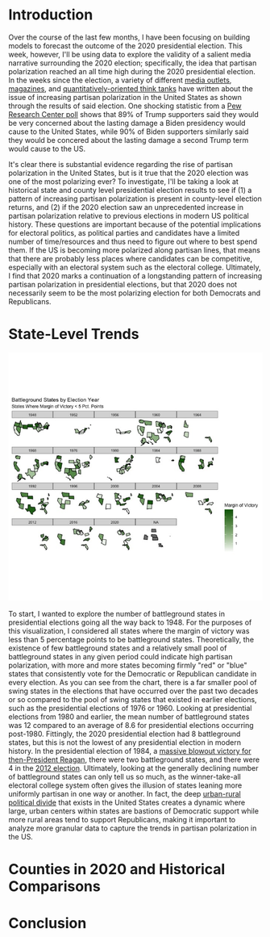 # Introduction

Over the course of the last few months, I have been focusing on building models to forecast the outcome of the 2020 presidential election. This week, however, I'll be using data to explore the validity of a salient media narrative surrounding the 2020 election; specifically, the idea that partisan polarization reached an all time high during the 2020 presidential election. In the weeks since the election, a variety of different [media outlets](https://news.wttw.com/2020/11/10/political-divide-2020-election-reaffirms-polarization-us), [magazines](https://time.com/5907318/polarization-2020-election/), and [quantitatively-oriented think tanks](https://www.pewresearch.org/fact-tank/2020/11/06/2020-election-reveals-two-broad-voting-coalitions-fundamentally-at-odds/) have written about the issue of increasing partisan polarization in the United States as shown through the results of said election. One shocking statistic from a [Pew Research Center poll](https://www.pewresearch.org/fact-tank/2020/11/13/america-is-exceptional-in-the-nature-of-its-political-divide/) shows that 89% of Trump supporters said they would be very concerned about the lasting damage a Biden presidency would cause to the United States, while 90% of Biden supporters similarly said they would be concered about the lasting damage a second Trump term would cause to the US.

It's clear there is substantial evidence regarding the rise of partisan polarization in the United States, but is it true that the 2020 election was one of the most polarizing ever? To investigate, I'll be taking a look at historical state and county level presidential election results to see if (1) a pattern of increasing partisan polarization is present in county-level election returns, and (2) if the 2020 election saw an unprecedented increase in partisan polarization relative to previous elections in modern US political history. These questions are important because of the potential implications for electoral politics, as political parties and candidates have a limited number of time/resources and thus need to figure out where to best spend them. If the US is becoming more polarized along partisan lines, that means that there are probably less places where candidates can be competitive, especially with an electoral system such as the electoral college. Ultimately, I find that 2020 marks a continuation of a longstanding pattern of increasing partisan polarization in presidential elections, but that 2020 does not necessarily seem to be the most polarizing election for both Democrats and Republicans. 

# State-Level Trends

![](battleground_states.jpeg)

To start, I wanted to explore the number of battleground states in presidential elections going all the way back to 1948. For the purposes of this visualization, I considered all states where the margin of victory was less than 5 percentage points to be battleground states. Theoretically, the existence of few battleground states and a relatively small pool of battleground states in any given period could indicate high partisan polarization, with more and more states becoming firmly "red" or "blue" states that consistently vote for the Democratic or Republican candidate in every election. As you can see from the chart, there is a far smaller pool of swing states in the elections that have occurred over the past two decades or so compared to the pool of swing states that existed in earlier elections, such as the presidential elections of 1976 or 1960. Looking at presidential elections from 1980 and earlier, the mean number of battleground states was 12 compared to an average of 8.6 for presidential elections occurring post-1980. Fittingly, the 2020 presidential election had 8 battleground states, but this is not the lowest of any presidential election in modern history. In the presidential election of 1984, a [massive blowout victory for then-President Reagan](https://www.270towin.com/1984_Election/), there were two battleground states, and there were 4 in the [2012 election](https://www.nytimes.com/elections/2012/results/president.html). Ultimately, looking at the generally declining number of battleground states can only tell us so much, as the winner-take-all electoral college system often gives the illusion of states leaning more uniformly partisan in one way or another. In fact, the deep [urban-rural political divide](https://source.wustl.edu/2020/02/the-divide-between-us-urban-rural-political-differences-rooted-in-geography/) that exists in the United States creates a dynamic where large, urban centers within states are bastions of Democratic support while more rural areas tend to support Republicans, making it important to analyze more granular data to capture the trends in partisan polarization in the US.


# Counties in 2020 and Historical Comparisons


# Conclusion
